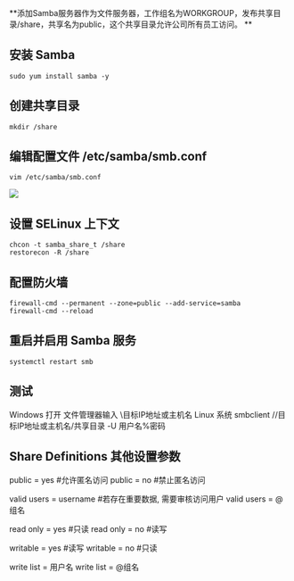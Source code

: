 **添加Samba服务器作为文件服务器，工作组名为WORKGROUP，发布共享目录/share，共享名为public，这个共享目录允许公司所有员工访问。 ** 

## 安装 Samba
`sudo yum install samba -y`

## 创建共享目录
`mkdir /share`

## 编辑配置文件 /etc/samba/smb.conf  
`vim /etc/samba/smb.conf`

![](https://jsd.cdn.zzko.cn/gh/soslane/picgo@main/path/20240524142540.png)

## 设置 SELinux 上下文
```
chcon -t samba_share_t /share
restorecon -R /share
```

## 配置防火墙
```
firewall-cmd --permanent --zone=public --add-service=samba
firewall-cmd --reload
```

## 重启并启用 Samba 服务
`systemctl restart smb`

## 测试
Windows 打开 文件管理器输入 \\目标IP地址或主机名
Linux 系统 smbclient //目标IP地址或主机名/共享目录 -U 用户名%密码

## Share Definitions 其他设置参数
public = yes #允许匿名访问
public = no #禁止匿名访问

valid users = username #若存在重要数据, 需要审核访问用户
valid users = @组名  

read only = yes   #只读
read only = no    #读写

writable = yes     #读写
writable = no      #只读

write list = 用户名
write list = @组名